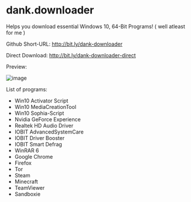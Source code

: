 # dank.downloader
Helps you download essential Windows 10, 64-Bit Programs! ( well atleast for me )

Github Short-URL: http://bit.ly/dank-downloader

Direct Download: http://bit.ly/dank-downloader-direct

Preview:

![image](https://i.imgur.com/ZgCnspF.png)

List of programs:
- Win10 Activator Script
- Win10 MediaCreationTool
- Win10 Sophia-Script
- Nvidia GeForce Experience
- Realtek HD Audio Driver
- IOBIT AdvancedSystemCare
- IOBIT Driver Booster
- IOBIT Smart Defrag
- WinRAR 6
- Google Chrome
- Firefox
- Tor
- Steam
- Minecraft
- TeamViewer
- Sandboxie
